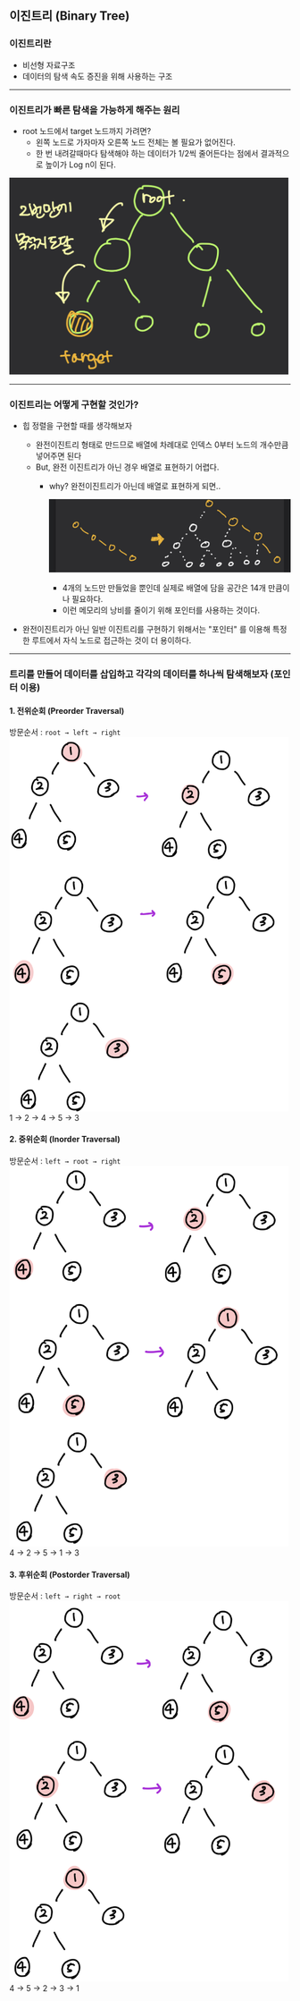 
## 이진트리 (Binary Tree)
### 이진트리란
- 비선형 자료구조
- 데이터의 탐색 속도 증진을 위해 사용하는 구조
---
### 이진트리가 빠른 탐색을 가능하게 해주는 원리
- root 노드에서 target 노드까지 가려면?
  - 왼쪽 노드로 가자마자 오른쪽 노드 전체는 볼 필요가 없어진다.
  - 한 번 내려갈때마다 탐색해야 하는 데이터가 1/2씩 줄어든다는 점에서 결과적으로 높이가 Log n이 된다.
  
<img src="../img/binaryTree.jpeg" width="500">

---
### 이진트리는 어떻게 구현할 것인가?
- 힙 정렬을 구현할 때를 생각해보자
  - 완전이진트리 형태로 만드므로 배열에 차례대로 인덱스 0부터 노드의 개수만큼 넣어주면 된다
  - But, 완전 이진트리가 아닌 경우 배열로 표현하기 어렵다. 
    - why? 완전이진트리가 아닌데 배열로 표현하게 되면..
      
      ![binaryTree2](../img/binaryTree2.jpeg)
      - 4개의 노드만 만들었을 뿐인데 실제로 배열에 담을 공간은 14개 만큼이나 필요하다. 
      - 이런 메모리의 낭비를 줄이기 위해 포인터를 사용하는 것이다.
  

- 완전이진트리가 아닌 일반 이진트리를 구현하기 위해서는 "포인터" 를 이용해 특정한 루트에서 자식 노드로 접근하는 것이 더 용이하다.
---

### 트리를 만들어 데이터를 삽입하고 각각의 데이터를 하나씩 탐색해보자 (포인터 이용)


#### 1. 전위순회 (Preorder Traversal)
방문순서 : `root → left → right`<br/>
<img src="../img/preorder.jpeg" width="500"><br/>
1 → 2 → 4 → 5 → 3
<br/>

#### 2. 중위순회 (Inorder Traversal)
방문순서 : `left → root → right`<br/>
<img src="../img/inorder.jpeg" width="500"><br/>
4 → 2 → 5 → 1 → 3
<br/>

#### 3. 후위순회 (Postorder Traversal)
방문순서 : `left → right → root`<br/>
<img src="../img/postorder.jpeg" width="500"><br/>
4 → 5 → 2 → 3 → 1
<br/>
